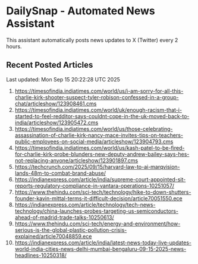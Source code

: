 # DailySnap - Automated News Assistant

This assistant automatically posts news updates to X (Twitter) every 2 hours.

## Recent Posted Articles

Last updated: Mon Sep 15 20:22:28 UTC 2025

1. https://timesofindia.indiatimes.com/world/us/i-am-sorry-for-all-this-charlie-kirk-shooter-suspect-tyler-robison-confessed-in-a-group-chat/articleshow/123908461.cms
2. https://timesofindia.indiatimes.com/world/uk/enough-racism-that-i-started-to-feel-redditor-says-couldnt-cope-in-the-uk-moved-back-to-india/articleshow/123905472.cms
3. https://timesofindia.indiatimes.com/world/us/those-celebrating-assassination-of-charlie-kirk-nancy-mace-invites-tips-on-teachers-public-employees-on-social-media/articleshow/123904793.cms
4. https://timesofindia.indiatimes.com/world/us/kash-patel-to-be-fired-for-charlie-kirk-probe-blunders-new-deputy-andrew-bailey-says-hes-not-replacing-anyone/articleshow/123901897.cms
5. https://techcrunch.com/2025/09/15/harvard-law-to-ai-marqvision-lands-48m-to-combat-brand-abuse/
6. https://indianexpress.com/article/india/supreme-court-appointed-sit-reports-regulatory-compliance-in-vantara-operations-10251057/
7. https://www.thehindu.com/sci-tech/technology/hike-to-down-shutters-founder-kavin-mittal-terms-it-difficult-decision/article70051550.ece
8. https://indianexpress.com/article/technology/tech-news-technology/china-launches-probes-targeting-us-semiconductors-ahead-of-madrid-trade-talks-10250613/
9. https://www.thehindu.com/sci-tech/energy-and-environment/how-serious-is-the-global-plastic-pollution-crisis-explained/article70048859.ece
10. https://indianexpress.com/article/india/latest-news-today-live-updates-world-india-cities-news-delhi-mumbai-bengaluru-09-15-2025-news-headlines-10250318/
